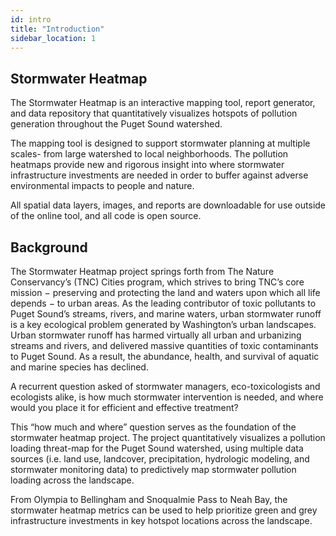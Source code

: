 ```yaml
---
id: intro
title: "Introduction"
sidebar_location: 1
---
```

## Stormwater Heatmap
The Stormwater Heatmap is an interactive mapping tool, report generator, and data repository that quantitatively visualizes hotspots of pollution generation throughout the Puget Sound watershed.  

The mapping tool is designed to support stormwater planning at multiple scales- from large watershed to local neighborhoods.  The pollution heatmaps provide new and rigorous insight into where stormwater infrastructure investments are needed in order to buffer against adverse environmental impacts to people and nature. 

All spatial data layers, images, and reports are downloadable for use outside of the online tool, and all code is open source. 

## Background
The Stormwater Heatmap project springs forth from The Nature Conservancy’s (TNC) Cities program, which strives to bring TNC’s core mission − preserving and protecting the land and waters upon which all life depends − to urban areas.  As the leading contributor of toxic pollutants to Puget Sound’s streams, rivers, and marine waters, urban stormwater runoff is a key ecological problem generated by Washington’s urban landscapes.  Urban stormwater runoff has harmed virtually all urban and urbanizing streams and rivers, and delivered massive quantities of toxic contaminants to Puget Sound. As a result, the abundance, health, and survival of aquatic and marine species has declined. 

A recurrent question asked of stormwater managers, eco-toxicologists and ecologists alike, is how much stormwater intervention is needed, and where would you place it for efficient and effective treatment?  

This “how much and where” question serves as the foundation of the stormwater heatmap project. The project quantitatively visualizes a pollution loading threat-map for the Puget Sound watershed, using multiple data sources (i.e. land use, landcover, precipitation, hydrologic modeling, and stormwater monitoring data) to predictively map stormwater pollution loading across the landscape. 

From Olympia to Bellingham and Snoqualmie Pass to Neah Bay, the stormwater heatmap metrics can be used to help prioritize green and grey infrastructure investments in key hotspot locations across the landscape.
